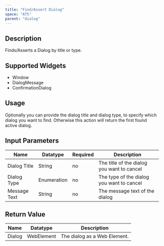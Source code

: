 ```yaml
---
title: "Find/Assert Dialog"
space: "ATS" 
parent: "dialog"
---
```


## Description

Finds/Asserts a Dialog by title or type.

## Supported Widgets

 + Window
 + DialogMessage
 + ConfirmationDialog

## Usage

Optionally you can provide the dialog title and dialog type, to specify which dialog you want to find. Otherwise this action will return the first found active dialog.

## Input Parameters

Name | Datatype | Required | Description
--- | --- | --- | ---
Dialog Title | String | no | The title of the dialog you want to cancel
Dialog Type | Enumeration | no | The type of the dialog you want to cancel
Message Text | String | no | The message text of the dialog

## Return Value

Name | Datatype | Description
--- | --- | ---
Dialog | WebElement | The dialog as a Web Element.
